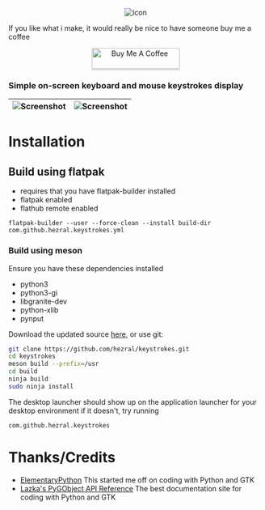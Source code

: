 <div align="center">

![icon](data/icons/128.png)

</div>

If you like what i make, it would really be nice to have someone buy me a coffee
<div align="center">
<a href="https://www.buymeacoffee.com/hezral" target="_blank"><img src="https://www.buymeacoffee.com/assets/img/custom_images/orange_img.png" alt="Buy Me A Coffee" style="height: 41px !important;width: 174px !important;box-shadow: 0px 3px 2px 0px rgba(190, 190, 190, 0.5) !important;-webkit-box-shadow: 0px 3px 2px 0px rgba(190, 190, 190, 0.5) !important;" ></a>
</div>

### Simple on-screen keyboard and mouse keystrokes display

| ![Screenshot](data/screenshot-01.png?raw=true) | ![Screenshot](data/screenshot-02.png?raw=true) |
|------------------------------------------|-----------------------------------------|

# Installation

## Build using flatpak
* requires that you have flatpak-builder installed
* flatpak enabled
* flathub remote enabled

```
flatpak-builder --user --force-clean --install build-dir com.github.hezral.keystrokes.yml
```

### Build using meson 
Ensure you have these dependencies installed

* python3
* python3-gi
* libgranite-dev
* python-xlib
* pynput

Download the updated source [here](https://github.com/hezral/keystrokes/archive/master.zip), or use git:
```bash
git clone https://github.com/hezral/keystrokes.git
cd keystrokes
meson build --prefix=/usr
cd build
ninja build
sudo ninja install
```
The desktop launcher should show up on the application launcher for your desktop environment
if it doesn't, try running
```
com.github.hezral.keystrokes
```

# Thanks/Credits
- [ElementaryPython](https://github.com/mirkobrombin/ElementaryPython) This started me off on coding with Python and GTK
- [Lazka's PyGObject API Reference](https://https://lazka.github.io) The best documentation site for coding with Python and GTK
